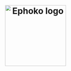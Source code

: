 <h1 align="center">
  <a href="https://www.google.ca" title="Ephoko">
    <img alt="Ephoko logo" src="./branding/logo.png" width="200px" height="200px"/>
  </a>
  <br />
  
</h1>

<p align="center">
  
</p>